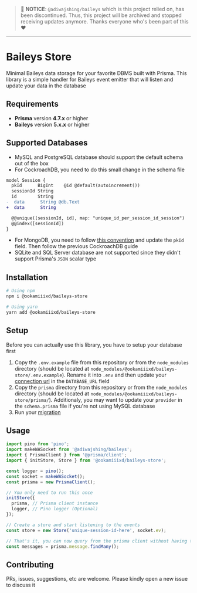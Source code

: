 > 🚨 **NOTICE**: `@adiwajshing/baileys` which is this project relied on, has been discontinued. Thus, this project will be archived and stopped receiving updates anymore. Thanks everyone who's been part of this❤️

---

# Baileys Store

Minimal Baileys data storage for your favorite DBMS built with Prisma. This library is a simple handler for Baileys event emitter that will listen and update your data in the database

## Requirements

- **Prisma** version **4.7.x** or higher
- **Baileys** version **5.x.x** or higher

## Supported Databases

- MySQL and PostgreSQL database should support the default schema out of the box
- For CockroachDB, you need to do this small change in the schema file

```diff prisma
model Session {
  pkId      BigInt    @id @default(autoincrement())
  sessionId String
  id        String
-  data      String @db.Text
+  data      String

  @@unique([sessionId, id], map: "unique_id_per_session_id_session")
  @@index([sessionId])
}
```

- For MongoDB, you need to follow [this convention](https://www.prisma.io/docs/reference/api-reference/prisma-schema-reference?query=getdmff&page=1#mongodb-10) and update the `pkId` field. Then follow the previous CockroachDB guide
- SQLite and SQL Server database are not supported since they didn't support Prisma's `JSON` scalar type

## Installation

```bash
# Using npm
npm i @ookamiiixd/baileys-store

# Using yarn
yarn add @ookamiiixd/baileys-store
```

## Setup

Before you can actually use this library, you have to setup your database first

1. Copy the `.env.example` file from this repository or from the `node_modules` directory (should be located at `node_modules/@ookamiiixd/baileys-store/.env.example`). Rename it into `.env` and then update your [connection url](https://www.prisma.io/docs/reference/database-reference/connection-urls) in the `DATABASE_URL` field
1. Copy the `prisma` directory from this repository or from the `node_modules` directory (should be located at `node_modules/@ookamiiixd/baileys-store/prisma/`). Additionaly, you may want to update your `provider` in the `schema.prisma` file if you're not using MySQL database
1. Run your [migration](https://www.prisma.io/docs/reference/api-reference/command-reference#prisma-migrate)

## Usage

```ts
import pino from 'pino';
import makeWASocket from '@adiwajshing/baileys';
import { PrismaClient } from '@prisma/client';
import { initStore, Store } from '@ookamiiixd/baileys-store';

const logger = pino();
const socket = makeWASocket();
const prisma = new PrismaClient();

// You only need to run this once
initStore({
  prisma, // Prisma client instance
  logger, // Pino logger (Optional)
});

// Create a store and start listening to the events
const store = new Store('unique-session-id-here', socket.ev);

// That's it, you can now query from the prisma client without having to worry about handling the events
const messages = prisma.message.findMany();
```

## Contributing

PRs, issues, suggestions, etc are welcome. Please kindly open a new issue to discuss it
